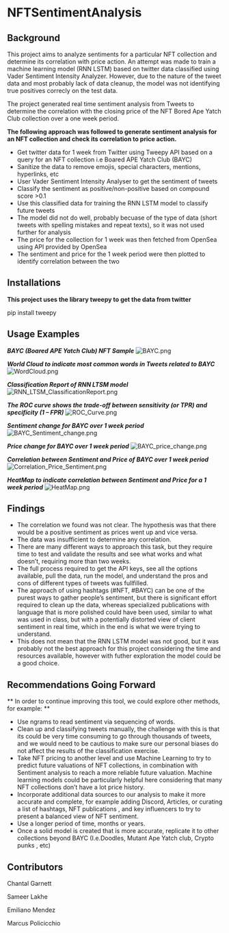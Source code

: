 # NFTSentimentAnalysis

## Background 
This project aims to analyze sentiments for a particular NFT collection and determine its correlation with price action.
An attempt was made to train a machine learning model (RNN LSTM) based on twitter data classified using Vader Sentiment Intensity Analyzer.
However, due to the nature of the tweet data and most probably lack of data cleanup, the model was not identifying true positives correcly on the test data.

The project generated real time sentiment analysis from Tweets to determine the correlation with the closing price of the NFT Bored Ape Yatch Club collection over a one week period.


**The following approach was followed to generate sentiment analysis for an NFT collection and check its correlation to price action.**
- Get twitter data for 1 week from Twitter using Tweepy API based on a query for an NFT collection i.e Boared APE Yatch Club (BAYC)
- Sanitize the data to remove emojis, special characters, mentions, hyperlinks, etc
- User Vader Sentiment Intensity Analyser to get the sentiment of tweets 
- Classify the sentiment as positive/non-positive based on compound score >0.1
- Use this classified data for training the RNN LSTM model to classify future tweets
- The model did not do well, probably becuase of the type of data (short tweets with spelling mistakes and repeat texts), so it was not used further for analysis
- The price for the collection for 1 week was then fetched from OpenSea using API provided by OpenSea
- The sentiment and price for the 1 week period were then plotted to identify correlation between the two

## Installations
**This project uses the library tweepy to get the data from twitter**

pip install tweepy

## Usage Examples 
***BAYC (Boared APE Yatch Club) NFT Sample***
![BAYC.png](Images/BAYC_pics.png)

***World Cloud to indicate most common words in Tweets related to BAYC***
![WordCloud.png](Images/WordCloud.png)

***Classification Report of RNN LTSM model***
![RNN_LTSM_ClassificationReport.png](Images/RNN_LTSM_ClassificationReport.png)

***The ROC curve shows the trade-off between sensitivity (or TPR) and specificity (1 – FPR)***
![ROC_Curve.png](Images/ROC_Curve.png)

***Sentiment change for BAYC over 1 week period***
![BAYC_Sentiment_change.png](Images/BAYC_Sentiment_change.png)


***Price change for BAYC over 1 week period***
![BAYC_price_change.png](Images/BAYC_price_change.png)

***Correlation between Sentiment and Price of BAYC over 1 week period***
![Correlation_Price_Sentiment.png](Images/Correlation_Price_Sentiment.png)

***HeatMap to indicate correlation between Sentiment and Price for a 1 week period***
![HeatMap.png](Images/HeatMap.png)

## Findings
* The correlation we found was not clear. The hypothesis was that there would be a positive sentiment as prices went up and vice versa.
* The data was insufficient to determine any correlation.
* There are many different ways to approach this task, but they require time to test and validate the results and see what works and what doesn’t, requiring more than two weeks. 
* The full process required to get the API keys, see all the options available, pull the data, run the model, and understand the pros and cons of different types of tweets was fullfilled. 
* The approach of using hashtags (#NFT, #BAYC) can be one of the purest ways to gather people’s sentiment, but there is significant effort required to clean up the data, whereas specialized publications with language that is more polished could have been used, similar to what was used in class, but with a potentially distorted view of client sentiment in real time, which in the end is what we were trying to understand.
* This does not mean that the RNN LSTM model was not good, but it was probably not the best approach for this project considering the time and resources available, however with futher exploration the model could be a good choice.

## Recommendations Going Forward
** In order to continue improving this tool, we could explore other methods, for example: **
* Use ngrams to read sentiment via sequencing of words.
* Clean up and classifying tweets manually, the challenge with this is that its could be very time consuming to go through thousands of tweets, and we would need to be  cautious to make sure our personal biases do not affect the results of the classification exercise.
* Take NFT pricing to another level and use Machine Learning to try to predict future valuations of NFT collections, in combination with Sentiment analysis to reach a more reliable future valuation. Machine learning models could be particularly helpful here considering that many NFT collections don’t have a lot price history.
* Incorporate additional data sources to our analysis to make it more accurate and complete, for example adding Discord, Articles, or curating a list of hashtags, NFT publications , and key influencers to try to present a balanced view of NFT sentiment.
* Use a longer period of time, months or years. 
* Once a solid model is created that is more accurate, replicate it to other collections beyond BAYC (I.e.Doodles, Mutant Ape Yatch club, Crypto punks , etc)

## Contributors
Chantal Garnett

Sameer Lakhe

Emiliano Mendez

Marcus Policicchio 



